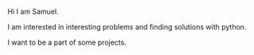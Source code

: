Hi I am Samuel.

I am interested in interesting problems and finding solutions with python.

I want to be a part of some projects.
